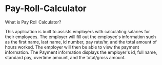 # Pay-Roll-Calculator

What is Pay Roll Calculator?

This application is built to assists employers with calculating salaries for their employees. The employer will fill out the 
employee's information such as the first name, last name, id number, pay rate/hr, and the total amount of hours worked. The employer
will then be able to view the payment information. The Payment information displays the employer's id, full name, standard pay, 
overtime amount, and the total/gross amount.
